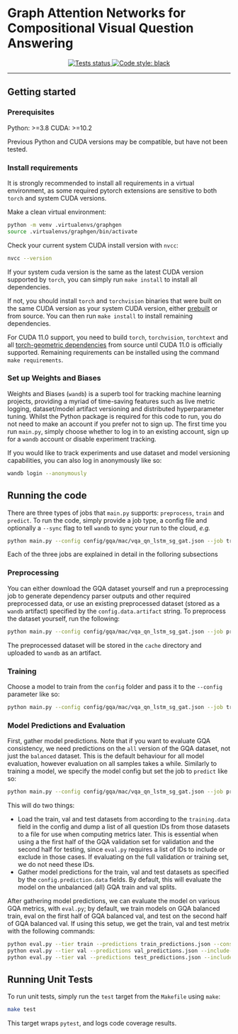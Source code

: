 # Graph Attention Networks for Compositional Visual Question Answering

<p align="center">
  <a href="https://github.com/alexmirrington/gat-vqa/actions?query=branch%3Adevelop+workflow%3Atests">
    <img src="https://github.com/alexmirrington/gat-vqa/workflows/tests/badge.svg" alt="Tests status" />
  </a>
  <a href="https://github.com/psf/black">
    <img src="https://img.shields.io/badge/code%20style-black-000000.svg" alt="Code style: black" />
  </a>
</p>

----------------------

## Getting started

### Prerequisites

Python: >=3.8
CUDA: >=10.2

Previous Python and CUDA versions may be compatible, but have not been tested.

### Install requirements

It is strongly recommended to install all requirements in a virtual environment,
as some required pytorch extensions are sensitive to both `torch` and system CUDA versions.

Make a clean virtual environment:

```Bash
python -m venv .virtualenvs/graphgen
source .virtualenvs/graphgen/bin/activate
```

Check your current system CUDA install version with `nvcc`:

```Bash
nvcc --version
```

If your system cuda version is the same as the latest CUDA version supported by `torch`,
you can simply run `make install` to install all dependencies.

If not, you should install `torch` and `torchvision` binaries that were built on the same CUDA version as your system CUDA version, either [prebuilt](https://pytorch.org/get-started/locally/) or from source. You can then run `make install` to install remaining dependencies.

For CUDA 11.0 support, you need to build `torch`, `torchvision`, `torchtext` and all [torch-geometric dependencies](https://pytorch-geometric.readthedocs.io/en/latest/notes/installation.html) from source until CUDA 11.0 is officially supported. Remaining requirements can be installed using the command `make requirements`.

### Set up Weights and Biases

Weights and Biases (`wandb`) is a superb tool for tracking machine learning projects, providing a myriad of time-saving features such as live metric logging, dataset/model artifact versioning and distributed hyperparameter tuning. Whilst the Python package is required for this code to run, you do not need to make an account if you prefer not to sign up. The first time you run `main.py`, simply choose whether to log in to an existing account, sign up for a `wandb` account or disable experiment tracking.

If you would like to track experiments and use dataset and model versioning capabilities, you can also log in anonymously like so:

```Bash
wandb login --anonymously
```

## Running the code

There are three types of jobs that `main.py` supports: `preprocess`, `train` and `predict`. To run the code, simply provide a job type, a config file and optionally a `--sync` flag to tell `wandb` to sync your run to the cloud, _e.g._

```Bash
python main.py --config config/gqa/mac/vqa_qn_lstm_sg_gat.json --job train --sync
```

Each of the three jobs are explained in detail in the folloring subsections

### Preprocessing

You can either download the GQA dataset yourself and run a preprocessing job to generate dependency parser outputs and other required preprocessed data, or use an existing preprocessed dataset (stored as a `wandb` artifact) specified by the `config.data.artifact` string. To preprocess the dataset yourself, run the following:

```Bash
python main.py --config config/gqa/mac/vqa_qn_lstm_sg_gat.json --job preprocess --sync
```

The preprocessed dataset will be stored in the `cache` directory and uploaded to `wandb` as an artifact.

### Training

Choose a model to train from the `config` folder and pass it to the `--config` parameter like so:

```Bash
python main.py --config config/gqa/mac/vqa_qn_lstm_sg_gat.json --job train --sync
```

### Model Predictions and Evaluation

First, gather model predictions. Note that if you want to evaluate GQA consistency, we need predictions on the `all` version of the GQA dataset, not just the `balanced` dataset. This is the default behaviour for all model evaluation, however evaluation on all samples takes a while. Similarly to training a model, we specify the model config but set the job to `predict` like so:

```Bash
python main.py --config config/gqa/mac/vqa_qn_lstm_sg_gat.json --job predict --sync
```

This will do two things:

- Load the train, val and test datasets from according to the `training.data` field in the config and dump a list of all question IDs from those datasets to a file for use when computing metrics later. This is essential when using a the first half of the GQA validation set for validation and the second half for testing, since `eval.py` requires a list of IDs to include or exclude in those cases. If evaluating on the full validation or training set, we do not need these IDs.
- Gather model predictions for the train, val and test datasets as specified by the `config.prediction.data` fields. By default, this will evaluate the model on the unbalanced (all) GQA train and val splits.

After gathering model predictions, we can evaluate the model on various GQA metrics, with `eval.py`; by default, we train models on GQA balanced train, eval on the first half of GQA balanced val, and test on the second half of GQA balanced val. If using this setup, we get the train, val and test metrix with the following commands:

```Bash
python eval.py --tier train --predictions train_predictions.json --consistency
python eval.py --tier val --predictions val_predictions.json --include-ids val_ids.json --exclude-ids test_ids.json --consistency
python eval.py --tier val --predictions test_predictions.json --include-ids test_ids.json --exclude-ids val_ids.json --consistency
```

## Running Unit Tests

To run unit tests, simply run the `test` target from the `Makefile` using `make`:

```Bash
make test
```

This target wraps `pytest`, and logs code coverage results.
